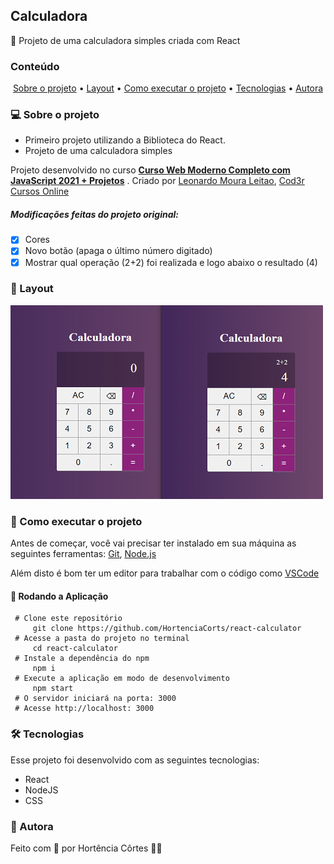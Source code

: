 ## Calculadora 

🌱 Projeto de uma calculadora simples criada com React

### Conteúdo

<p align="center">  
	<a href="#sobre-projeto">Sobre o projeto</a> •
	<a href="#layout">Layout</a> • 
	<a href="#executar-projeto">Como executar o projeto</a> • 
	<a href="#tecnologias">Tecnologias</a> • 
	<a href="#autora">Autora</a>  
</p>

### 💻 Sobre o projeto <a id="sobre-projeto"></a>

 - Primeiro projeto utilizando a Biblioteca do React.
 - Projeto de uma calculadora simples

Projeto desenvolvido no curso  **[Curso Web Moderno Completo com JavaScript 2021 + Projetos](https://www.udemy.com/course/curso-web/)** . Criado por  [Leonardo Moura Leitao](https://www.udemy.com/course/curso-web/#instructor-1),  [Cod3r Cursos Online](https://www.udemy.com/course/curso-web/#instructor-2)

 <h5> Modificações feitas do projeto original: </h5>
 
 - [x] Cores
 - [x] Novo botão (apaga o último número digitado)
 - [x] Mostrar qual operação (2+2) foi realizada e logo abaixo o resultado (4)

### 🎨 Layout <a id="layout"></a>
![enter image description here](https://github.com/HortenciaCorts/react-calculator/blob/main/assets/calculator-img.png?raw=true)

### 🚀 Como executar o projeto <a id="executar-projeto"></a>

Antes de começar, você vai precisar ter instalado em sua máquina as seguintes ferramentas:  [Git](https://git-scm.com/),  [Node.js](https://nodejs.org/pt-br/)

Além disto é bom ter um editor para trabalhar com o código como  [VSCode](https://code.visualstudio.com/)

#### 🎲 Rodando a Aplicação

     # Clone este repositório
	     git clone https://github.com/HortenciaCorts/react-calculator
     # Acesse a pasta do projeto no terminal
	     cd react-calculator
     # Instale a dependência do npm
	     npm i 
     # Execute a aplicação em modo de desenvolvimento
	     npm start 
     # O servidor iniciará na porta: 3000
     # Acesse http://localhost: 3000

### 🛠 Tecnologias <a id="tecnologias"></a>

Esse projeto foi desenvolvido com as seguintes tecnologias:
- React
- NodeJS
- CSS

### 👧 Autora <a id="autora"></a>

Feito com 💖 por Hortência Côrtes 👩‍💻 